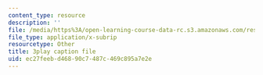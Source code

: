 ```yaml
---
content_type: resource
description: ''
file: /media/https%3A/open-learning-course-data-rc.s3.amazonaws.com/res-6-012-introduction-to-probability-spring-2018/ec27feebd46890c7487c469c895a7e2e_uFx7fWujWsU.srt
file_type: application/x-subrip
resourcetype: Other
title: 3play caption file
uid: ec27feeb-d468-90c7-487c-469c895a7e2e
---
```

